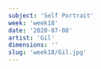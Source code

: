 ```yaml
---
subject: 'Self Portrait'
week: 'week18'
date: '2020-07-08'
artist: 'Gil'
dimensions: ''
slug: 'week18/Gil.jpg'
---
```

